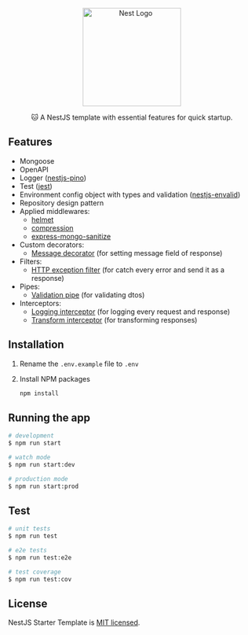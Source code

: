 <p align="center">
  <a href="http://nestjs.com/" target="blank"><img src="https://nestjs.com/img/logo-small.svg" width="200" alt="Nest Logo" /></a>
</p>

<p align="center">🐱 A NestJS template with essential features for quick startup.</p>

## Features

- Mongoose
- OpenAPI
- Logger ([nestjs-pino](https://github.com/iamolegga/nestjs-pino))
- Test ([jest](https://github.com/jestjs/jest))
- Environment config object with types and validation ([nestjs-envalid](https://github.com/simenandre/nestjs-envalid))
- Repository design pattern
- Applied middlewares:
  - [helmet](https://github.com/helmetjs/helmet)
  - [compression](https://github.com/expressjs/compression)
  - [express-mongo-sanitize](https://github.com/fiznool/express-mongo-sanitize)
- Custom decorators:
  - [Message decorator](https://github.com/canccevik/nestjs-starter-template/blob/main/src/core/decorators/message.decorator.ts) (for setting message field of response)
- Filters:
  - [HTTP exception filter](https://github.com/canccevik/nestjs-starter-template/blob/main/src/core/filters/http-exception.filter.ts) (for catch every error and send it as a response)
- Pipes:
  - [Validation pipe](https://github.com/canccevik/nestjs-starter-template/blob/main/src/core/pipes/validation.pipe.ts) (for validating dtos)
- Interceptors:
  - [Logging interceptor](https://github.com/canccevik/nestjs-starter-template/blob/main/src/core/interceptors/logging.interceptor.ts) (for logging every request and response)
  - [Transform interceptor](https://github.com/canccevik/nestjs-starter-template/blob/main/src/core/interceptors/transform.interceptor.ts) (for transforming responses)

## Installation

1. Rename the `.env.example` file to `.env`

2. Install NPM packages

   ```bash
   npm install
   ```

## Running the app

```bash
# development
$ npm run start

# watch mode
$ npm run start:dev

# production mode
$ npm run start:prod
```

## Test

```bash
# unit tests
$ npm run test

# e2e tests
$ npm run test:e2e

# test coverage
$ npm run test:cov
```

## License

NestJS Starter Template is [MIT licensed](LICENSE).
